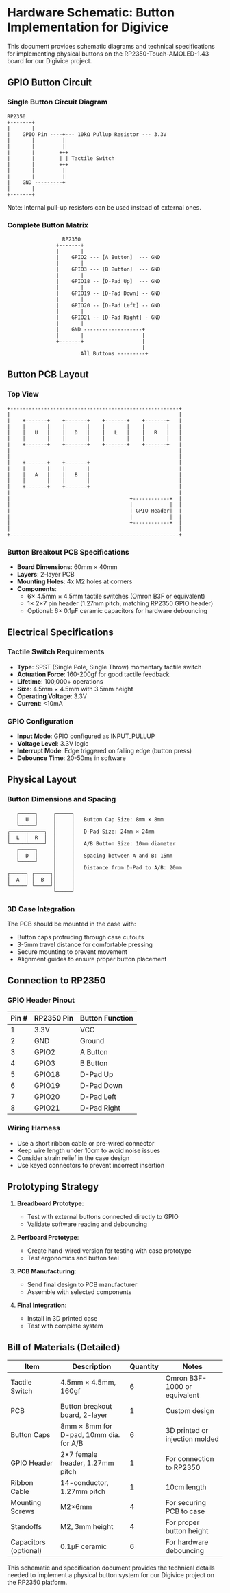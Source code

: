 # Hardware Schematic: Button Implementation for Digivice

This document provides schematic diagrams and technical specifications for implementing physical buttons on the RP2350-Touch-AMOLED-1.43 board for our Digivice project.

## GPIO Button Circuit

### Single Button Circuit Diagram

```
RP2350
+-------+
|       |
|    GPIO Pin ----+--- 10kΩ Pullup Resistor --- 3.3V
|       |         |
|       |         |
|       |        +++
|       |        | | Tactile Switch
|       |        +++
|       |         |
|       |         |
|    GND ---------+
|       |
+-------+
```

Note: Internal pull-up resistors can be used instead of external ones.

### Complete Button Matrix

```
                  RP2350
                +-------+
                |       |
                |    GPIO2 --- [A Button]  --- GND
                |       |
                |    GPIO3 --- [B Button]  --- GND
                |       |
                |    GPIO18 -- [D-Pad Up]  --- GND
                |       |
                |    GPIO19 -- [D-Pad Down] -- GND
                |       |
                |    GPIO20 -- [D-Pad Left] -- GND
                |       |
                |    GPIO21 -- [D-Pad Right] - GND
                |       |
                |    GND -------------------+
                |       |                   |
                +-------+                   |
                                            |
                        All Buttons ---------+
```

## Button PCB Layout

### Top View

```
+-------------------------------------------------------+
|                                                       |
|    +-------+    +-------+    +-------+    +-------+   |
|    |       |    |       |    |       |    |       |   |
|    |   U   |    |   D   |    |   L   |    |   R   |   |
|    |       |    |       |    |       |    |       |   |
|    +-------+    +-------+    +-------+    +-------+   |
|                                                       |
|                                                       |
|    +-------+    +-------+                             |
|    |       |    |       |                             |
|    |   A   |    |   B   |                             |
|    |       |    |       |                             |
|    +-------+    +-------+                             |
|                                                       |
|                                       +------------+  |
|                                       |            |  |
|                                       | GPIO Header|  |
|                                       |            |  |
|                                       +------------+  |
|                                                       |
+-------------------------------------------------------+
```

### Button Breakout PCB Specifications

- **Board Dimensions**: 60mm × 40mm
- **Layers**: 2-layer PCB
- **Mounting Holes**: 4x M2 holes at corners
- **Components**:
  - 6× 4.5mm × 4.5mm tactile switches (Omron B3F or equivalent)
  - 1× 2×7 pin header (1.27mm pitch, matching RP2350 GPIO header)
  - Optional: 6× 0.1μF ceramic capacitors for hardware debouncing

## Electrical Specifications

### Tactile Switch Requirements
- **Type**: SPST (Single Pole, Single Throw) momentary tactile switch
- **Actuation Force**: 160-200gf for good tactile feedback
- **Lifetime**: 100,000+ operations
- **Size**: 4.5mm × 4.5mm with 3.5mm height
- **Operating Voltage**: 3.3V
- **Current**: <10mA

### GPIO Configuration
- **Input Mode**: GPIO configured as INPUT_PULLUP
- **Voltage Level**: 3.3V logic
- **Interrupt Mode**: Edge triggered on falling edge (button press)
- **Debounce Time**: 20-50ms in software

## Physical Layout

### Button Dimensions and Spacing

```
   ┌─────┐     ┌─────┐
   │  U  │     │     │   Button Cap Size: 8mm × 8mm
   └─────┘     │     │
┌─────┬─────┐  │     │   D-Pad Size: 24mm × 24mm
│  L  │  R  │  │     │
└─────┴─────┘  │     │   A/B Button Size: 10mm diameter
   ┌─────┐     │     │
   │  D  │     │     │   Spacing between A and B: 15mm
   └─────┘     │     │
               │     │   Distance from D-Pad to A/B: 20mm
┌─────┐ ┌─────┐│     │
│  A  │ │  B  ││     │
└─────┘ └─────┘│     │
               └─────┘
```

### 3D Case Integration

The PCB should be mounted in the case with:
- Button caps protruding through case cutouts
- 3-5mm travel distance for comfortable pressing
- Secure mounting to prevent movement
- Alignment guides to ensure proper button placement

## Connection to RP2350

### GPIO Header Pinout

| Pin # | RP2350 Pin | Button Function |
|-------|------------|----------------|
| 1     | 3.3V       | VCC            |
| 2     | GND        | Ground         |
| 3     | GPIO2      | A Button       |
| 4     | GPIO3      | B Button       |
| 5     | GPIO18     | D-Pad Up       |
| 6     | GPIO19     | D-Pad Down     |
| 7     | GPIO20     | D-Pad Left     |
| 8     | GPIO21     | D-Pad Right    |

### Wiring Harness

- Use a short ribbon cable or pre-wired connector
- Keep wire length under 10cm to avoid noise issues
- Consider strain relief in the case design
- Use keyed connectors to prevent incorrect insertion

## Prototyping Strategy

1. **Breadboard Prototype**:
   - Test with external buttons connected directly to GPIO
   - Validate software reading and debouncing

2. **Perfboard Prototype**:
   - Create hand-wired version for testing with case prototype
   - Test ergonomics and button feel

3. **PCB Manufacturing**:
   - Send final design to PCB manufacturer
   - Assemble with selected components

4. **Final Integration**:
   - Install in 3D printed case
   - Test with complete system

## Bill of Materials (Detailed)

| Item | Description | Quantity | Notes |
|------|-------------|----------|-------|
| Tactile Switch | 4.5mm × 4.5mm, 160gf | 6 | Omron B3F-1000 or equivalent |
| PCB | Button breakout board, 2-layer | 1 | Custom design |
| Button Caps | 8mm × 8mm for D-pad, 10mm dia. for A/B | 6 | 3D printed or injection molded |
| GPIO Header | 2×7 female header, 1.27mm pitch | 1 | For connection to RP2350 |
| Ribbon Cable | 14-conductor, 1.27mm pitch | 1 | 10cm length |
| Mounting Screws | M2×6mm | 4 | For securing PCB to case |
| Standoffs | M2, 3mm height | 4 | For proper button height |
| Capacitors (optional) | 0.1μF ceramic | 6 | For hardware debouncing |

This schematic and specification document provides the technical details needed to implement a physical button system for our Digivice project on the RP2350 platform.
